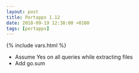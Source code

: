 ```yaml
---
layout: post
title: Portapps 1.12
date: 2018-09-19 12:38:00 +0100
tags: [portapps]
---
```

{% include vars.html %}

* Assume Yes on all queries while extracting files
* Add go.sum